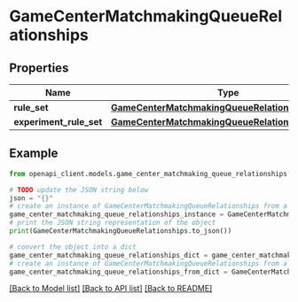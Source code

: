 # GameCenterMatchmakingQueueRelationships


## Properties

Name | Type | Description | Notes
------------ | ------------- | ------------- | -------------
**rule_set** | [**GameCenterMatchmakingQueueRelationshipsRuleSet**](GameCenterMatchmakingQueueRelationshipsRuleSet.md) |  | [optional] 
**experiment_rule_set** | [**GameCenterMatchmakingQueueRelationshipsRuleSet**](GameCenterMatchmakingQueueRelationshipsRuleSet.md) |  | [optional] 

## Example

```python
from openapi_client.models.game_center_matchmaking_queue_relationships import GameCenterMatchmakingQueueRelationships

# TODO update the JSON string below
json = "{}"
# create an instance of GameCenterMatchmakingQueueRelationships from a JSON string
game_center_matchmaking_queue_relationships_instance = GameCenterMatchmakingQueueRelationships.from_json(json)
# print the JSON string representation of the object
print(GameCenterMatchmakingQueueRelationships.to_json())

# convert the object into a dict
game_center_matchmaking_queue_relationships_dict = game_center_matchmaking_queue_relationships_instance.to_dict()
# create an instance of GameCenterMatchmakingQueueRelationships from a dict
game_center_matchmaking_queue_relationships_from_dict = GameCenterMatchmakingQueueRelationships.from_dict(game_center_matchmaking_queue_relationships_dict)
```
[[Back to Model list]](../README.md#documentation-for-models) [[Back to API list]](../README.md#documentation-for-api-endpoints) [[Back to README]](../README.md)


